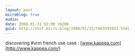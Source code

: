 ```yaml
---
layout: post
microblog: true
audio: 
date: 2008-01-31 02:00 +0200
guid: http://xtof.micro.blog/2008/01/31/t663592652.html
---
```

discovering #vrm french use case : [www.kappea.com](http://www.kappea.com/)
